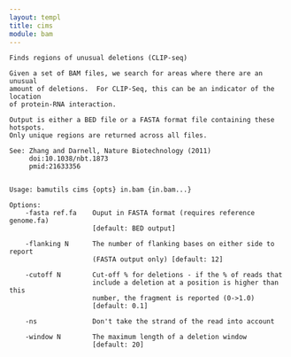 ```yaml
---
layout: templ
title: cims
module: bam
---
```

    
    Finds regions of unusual deletions (CLIP-seq)
    
    Given a set of BAM files, we search for areas where there are an unusual
    amount of deletions.  For CLIP-Seq, this can be an indicator of the location
    of protein-RNA interaction.
    
    Output is either a BED file or a FASTA format file containing these hotspots.
    Only unique regions are returned across all files.
    
    See: Zhang and Darnell, Nature Biotechnology (2011)
         doi:10.1038/nbt.1873
         pmid:21633356
    
    
    Usage: bamutils cims {opts} in.bam {in.bam...}
    
    Options:
        -fasta ref.fa    Ouput in FASTA format (requires reference genome.fa)
                         [default: BED output]
    
        -flanking N      The number of flanking bases on either side to report
                         (FASTA output only) [default: 12]
    
        -cutoff N        Cut-off % for deletions - if the % of reads that
                         include a deletion at a position is higher than this
                         number, the fragment is reported (0->1.0)
                         [default: 0.1]
    
        -ns              Don't take the strand of the read into account
    
        -window N        The maximum length of a deletion window
                         [default: 20]
    
    
